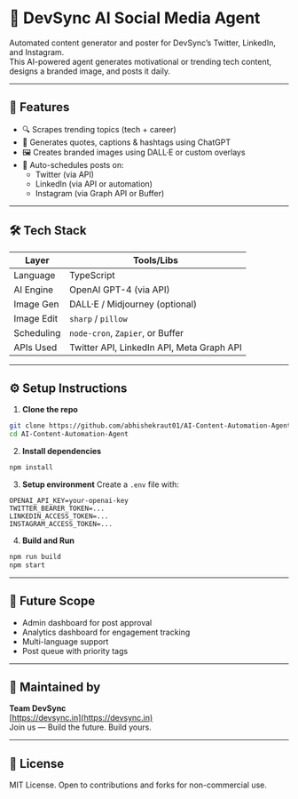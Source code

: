 # 🤖 DevSync AI Social Media Agent

Automated content generator and poster for DevSync’s Twitter, LinkedIn, and Instagram.  
This AI-powered agent generates motivational or trending tech content, designs a branded image, and posts it daily.

---

## 🚀 Features

- 🔍 Scrapes trending topics (tech + career)
- 🧠 Generates quotes, captions & hashtags using ChatGPT
- 🖼️ Creates branded images using DALL·E or custom overlays
- 📅 Auto-schedules posts on:
  - Twitter (via API)
  - LinkedIn (via API or automation)
  - Instagram (via Graph API or Buffer)

---


## 🛠️ Tech Stack

| Layer       | Tools/Libs                        |
|-------------|-----------------------------------|
| Language    | TypeScript                        |
| AI Engine   | OpenAI GPT-4 (via API)            |
| Image Gen   | DALL·E / Midjourney (optional)    |
| Image Edit  | `sharp` / `pillow`                |
| Scheduling  | `node-cron`, `Zapier`, or Buffer  |
| APIs Used   | Twitter API, LinkedIn API, Meta Graph API |

---

## ⚙️ Setup Instructions

1. **Clone the repo**
```bash
git clone https://github.com/abhishekraut01/AI-Content-Automation-Agent
cd AI-Content-Automation-Agent
```

2. **Install dependencies**
```bash
npm install
```

3. **Setup environment**
Create a `.env` file with:
```
OPENAI_API_KEY=your-openai-key
TWITTER_BEARER_TOKEN=...
LINKEDIN_ACCESS_TOKEN=...
INSTAGRAM_ACCESS_TOKEN=...
```

4. **Build and Run**
```bash
npm run build
npm start
```

---

## 🧠 Future Scope

- Admin dashboard for post approval
- Analytics dashboard for engagement tracking
- Multi-language support
- Post queue with priority tags

---

## 💙 Maintained by

**Team DevSync**  
[https://devsync.in](https://devsync.in)  
Join us — Build the future. Build yours.

---

## 📜 License

MIT License. Open to contributions and forks for non-commercial use.